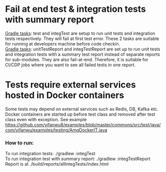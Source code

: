 # Fail at end test & integration tests with summary report
[Gradle tasks](https://github.com/yifanwu8/examples/blob/master/build.gradle): test and integTest are setup to run unit tests and integration tests respectively. They will fail at first test error.
These 2 tasks are suitable for running at developers machine before code checkin.<br>
[Gradle tasks](https://github.com/yifanwu8/examples/blob/master/build.gradle): unitTestReport and integTestReport are set up to run unit tests and integration tests with a summary test report instead of separate reports for sub-modules.
They are also fail-at-end. Therefore, it is suitable for CI/CDP jobs where you want to see all failed tests in one report.
# Tests require external services hosted in Docker containers
Some tests may depend on external services such as Redis, DB, Kafka etc. Docker containers are started up before test class and removed after test class even with exception.
See example <https://github.com/yifanwu8/examples/blob/master/commons/src/test/java/com/yifanwu/examples/testing/AmqDockerIT.java>

### How to run:
To run integration tests:
./gradlew :integTest
<br>
To run integration test with summary report:
./gradlew :integTestReport
<br>
Report is at ./build/reports/allIntegTests/index.html